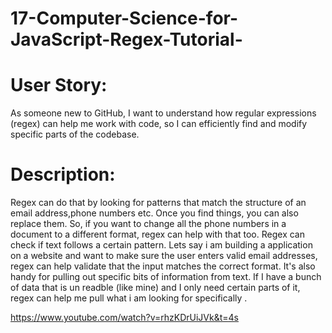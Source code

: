 # 17-Computer-Science-for-JavaScript-Regex-Tutorial-
# User Story:
As someone new to GitHub, I want to understand how regular expressions (regex) can help me work with code, so I can efficiently find and modify specific parts of the codebase.

# Description:
Regex can do that by looking for patterns that match the structure of an email address,phone numbers etc. Once you find things, you can also replace them. So, if you want to change all the phone numbers in a document to a different format, regex can help with that too.
Regex can check if text follows a certain pattern.  Lets say i am building a application on a website and want to make sure the user enters valid email addresses, regex can help validate that the input matches the correct format.
It's also handy for pulling out specific bits of information from text. If I have a bunch of data that is un readble (like mine) and I only need certain parts of it, regex can help me pull what i am looking for specifically .

https://www.youtube.com/watch?v=rhzKDrUiJVk&t=4s

